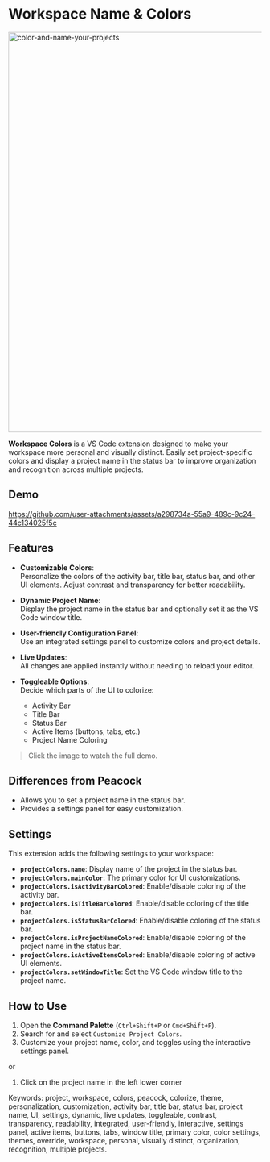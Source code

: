 # Workspace Name & Colors
<img width="794" alt="color-and-name-your-projects" src="https://github.com/user-attachments/assets/78b62cff-bc63-4f87-bca6-d6a78df24fbb" />

**Workspace Colors** is a VS Code extension designed to make your workspace more personal and visually distinct. Easily set project-specific colors and display a project name in the status bar to improve organization and recognition across multiple projects.

## Demo
https://github.com/user-attachments/assets/a298734a-55a9-489c-9c24-44c134025f5c

## Features

- **Customizable Colors**:  
  Personalize the colors of the activity bar, title bar, status bar, and other UI elements. Adjust contrast and transparency for better readability.
  
- **Dynamic Project Name**:  
  Display the project name in the status bar and optionally set it as the VS Code window title.

- **User-friendly Configuration Panel**:  
  Use an integrated settings panel to customize colors and project details.

- **Live Updates**:  
  All changes are applied instantly without needing to reload your editor.

- **Toggleable Options**:  
  Decide which parts of the UI to colorize:
  - Activity Bar
  - Title Bar
  - Status Bar
  - Active Items (buttons, tabs, etc.)
  - Project Name Coloring

> Click the image to watch the full demo.

## Differences from Peacock
- Allows you to set a project name in the status bar.
- Provides a settings panel for easy customization.

## Settings

This extension adds the following settings to your workspace:

- **`projectColors.name`**: Display name of the project in the status bar.
- **`projectColors.mainColor`**: The primary color for UI customizations.
- **`projectColors.isActivityBarColored`**: Enable/disable coloring of the activity bar.
- **`projectColors.isTitleBarColored`**: Enable/disable coloring of the title bar.
- **`projectColors.isStatusBarColored`**: Enable/disable coloring of the status bar.
- **`projectColors.isProjectNameColored`**: Enable/disable coloring of the project name in the status bar.
- **`projectColors.isActiveItemsColored`**: Enable/disable coloring of active UI elements.
- **`projectColors.setWindowTitle`**: Set the VS Code window title to the project name.

## How to Use

1. Open the **Command Palette** (`Ctrl+Shift+P` or `Cmd+Shift+P`).
2. Search for and select `Customize Project Colors`.
3. Customize your project name, color, and toggles using the interactive settings panel.

or

1. Click on the project name in the left lower corner

Keywords: project, workspace, colors, peacock, colorize, theme, personalization, customization, activity bar, title bar, status bar, project name, UI, settings, dynamic, live updates, toggleable, contrast, transparency, readability, integrated, user-friendly, interactive, settings panel, active items, buttons, tabs, window title, primary color, color settings, themes, override, workspace, personal, visually distinct, organization, recognition, multiple projects.